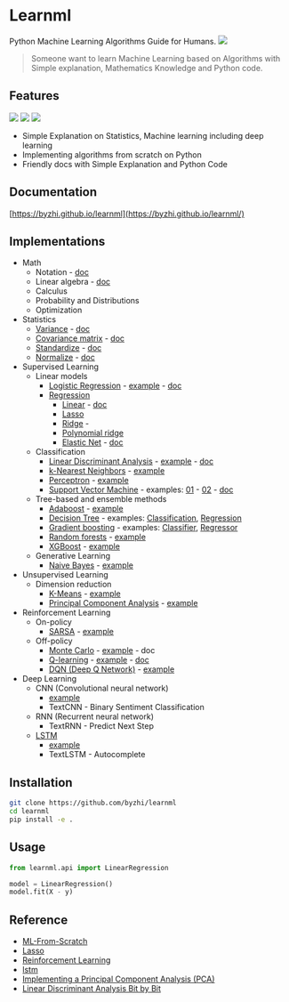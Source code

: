 # Learnml

Python Machine Learning Algorithms Guide for Humans. ![](https://img.shields.io/badge/Python-3.6+-blue.svg)

> Someone want to learn Machine Learning based on Algorithms with Simple explanation, Mathematics Knowledge and Python code.

## Features

![](https://img.shields.io/badge/-Simple_Explanation-red.svg) ![](https://img.shields.io/badge/-Mathematics-green.svg) ![](https://img.shields.io/badge/-Python-blue.svg)
- Simple Explanation on Statistics, Machine learning including deep learning
- Implementing algorithms from scratch on Python
- Friendly docs with Simple Explanation and Python Code

## Documentation

[https://byzhi.github.io/learnml](https://byzhi.github.io/learnml/)

## Implementations

- Math
  - Notation - [doc](https://byzhi.github.io/learnml/math/notation.html)
  - Linear algebra - [doc](https://byzhi.github.io/learnml/math/linear_algebra.html)
  - Calculus
  - Probability and Distributions
  - Optimization
- Statistics
  - [Variance](https://github.com/byzhi/learnml/blob/master/learnml/utils/stats.py#L16) - [doc](https://byzhi.github.io/learnml/statistics/variance.html)
  - [Covariance matrix](https://github.com/byzhi/learnml/blob/master/learnml/utils/stats.py#L6) - [doc](https://byzhi.github.io/learnml/statistics/covariance_matrix.html)
  - [Standardize](https://github.com/byzhi/learnml/blob/master/learnml/utils/stats.py#L24) - [doc](https://byzhi.github.io/learnml/statistics/standardize.html)
  - [Normalize](https://github.com/byzhi/learnml/blob/master/learnml/utils/stats.py#L35) - [doc](https://byzhi.github.io/learnml/statistics/normalize.html)
- Supervised Learning
  - Linear models
    - [Logistic Regression](./learnml/supervised/logistic_regression.py) - [example](./examples/example_LogisticRegression.py) - [doc](https://byzhi.github.io/learnml/supervised/logistic_regression.html)
    - [Regression](./learnml/supervised/regression.py)
      - [Linear](./examples/example_LinearRegression.py) - [doc](https://byzhi.github.io/learnml/supervised/linear_regression.html)
      - [Lasso](./examples/example_LassoRegression.py)
      - [Ridge](./examples/example_RidgeRegression.py) -
      - [Polynomial ridge](./examples/example_PolynomialRidgeRegression.py)
      - [Elastic Net](./examples/example_ElasticNet.py) - [doc](https://byzhi.github.io/learnml/supervised/elastic_net.html)
  - Classification
    - [Linear Discriminant Analysis](./learnml/supervised/linear_discriminant_analysis.py) - [example](./examples/example_PCA_LDA.py) - [doc](https://byzhi.github.io/learnml/supervised/linear_discriminant_analysis.html)
    - [k-Nearest Neighbors](./learnml/supervised/k_nearest_neighbors.py) - [example](./examples/example_KNeighborsClassifier.py)
    - [Perceptron](./learnml/supervised/perceptron.py) - [example](./examples/example_Perceptron.py)
    - [Support Vector Machine](./learnml/supervised/support_vector_machine.py) - examples: [01](./examples/example_svm.py) - [02](./examples/example_svm_02.py) - [doc](https://byzhi.github.io/learnml/supervised/support_vector_machine.html)
  - Tree-based and ensemble methods
    - [Adaboost](./learnml/supervised/adaboost.py) - [example](./examples/example_Adaboost.py)
    - [Decision Tree](./learnml/supervised/decision_tree.py) - examples: [Classification](./examples/example_ClassificationTree.py), [Regression](./examples/example_RegressionTree.py)
    - [Gradient boosting](./learnml/supervised/gradient_boosting.py) - examples: [Classifier](./examples/example_GradientBoostingClassifier.py), [Regressor](./examples/example_GradientBoostingRegressor.py)
    - [Random forests](./learnml/supervised/random_forest.py) - [example](./examples/example_RandomForestClassifier.py)
    - [XGBoost](./learnml/supervised/xgboost.py) - [example](./examples/example_XGBoost.py)
  - Generative Learning
    - [Naive Bayes](./learnml/supervised/naive_bayes.py) - [example](./examples/example_GaussianNB.py)
- Unsupervised Learning
  - Dimension reduction
    - [K-Means](./learnml/unsupervised/kmeans.py) - [example](./examples/example_KMeans.py)
    - [Principal Component Analysis](./learnml/unsupervised/principal_component_analysis.py) - [example](./examples/example_PCA_LDA.py)
- Reinforcement Learning
  - On-policy
    - [SARSA](./learnml/reinforcement/qlearning_sarsa_base.py) - [example](./examples/example_SARSA.py)
  - Off-policy
    - [Monte Carlo](./learnml/reinforcement/montecarlo.py) - [example](./examples/example_MonteCarlo.py) - doc
    - [Q-learning](./learnml/reinforcement/qlearning_sarsa_base.py) - [example](./examples/example_QLearning.py) - [doc](https://byzhi.github.io/learnml/reinforcement/q_learning.html)
    - [DQN (Deep Q Network)](./learnml/reinforcement/deepqnetwork.py) - [example](./examples/example_DeepQNetwork.py)
- Deep Learning
  - CNN (Convolutional neural network)
    - [example](./examples/example_CNN.py)
    - TextCNN - Binary Sentiment Classification
  - RNN (Recurrent neural network)
    - TextRNN - Predict Next Step 
  - [LSTM](./learnml/deep/lstm.py)
    - [example](./examples/example_Lstm.py)
    - TextLSTM - Autocomplete


## Installation

```bash
git clone https://github.com/byzhi/learnml
cd learnml
pip install -e .
```

## Usage

```python
from learnml.api import LinearRegression

model = LinearRegression()
model.fit(X - y)
```

## Reference

- [ML-From-Scratch](https://github.com/eriklindernoren/ML-From-Scratch)
- [Lasso](https://github.com/satopirka/Lasso)
- [Reinforcement Learning](https://github.com/rlcode/reinforcement-learning)
- [lstm](https://github.com/nicodjimenez/lstm)
- [Implementing a Principal Component Analysis (PCA)](https://sebastianraschka.com/Articles/2014_pca_step_by_step.html)
- [Linear Discriminant Analysis Bit by Bit](https://sebastianraschka.com/Articles/2014_python_lda.html)